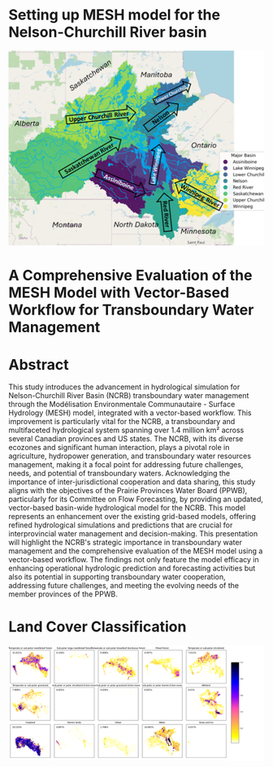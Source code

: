 # Setting up MESH model for the Nelson-Churchill River basin
![Nelson-Churchill River Basin (NCRB) subbasins, Rivers, Lakes](./3-specific/NCRB_Subbasins_Rivers_Lakes2.png)

# A Comprehensive Evaluation of the MESH Model with Vector-Based Workflow for Transboundary Water Management

# Abstract
This study introduces the advancement in hydrological simulation for Nelson-Churchill River Basin (NCRB) transboundary water management through the Modélisation Environmentale Communautaire - Surface Hydrology (MESH) model, integrated with a vector-based workflow. This improvement is particularly vital for the NCRB, a transboundary and multifaceted hydrological system spanning over 1.4 million km² across several Canadian provinces and US states. The NCRB, with its diverse ecozones and significant human interaction, plays a pivotal role in agriculture, hydropower generation, and transboundary water resources management, making it a focal point for addressing future challenges, needs, and potential of transboundary waters.
Acknowledging the importance of inter-jurisdictional cooperation and data sharing, this study aligns with the objectives of the Prairie Provinces Water Board (PPWB), particularly for its Committee on Flow Forecasting, by providing an updated, vector-based basin-wide hydrological model for the NCRB. This model represents an enhancement over the existing grid-based models, offering refined hydrological simulations and predictions that are crucial for interprovincial water management and decision-making.
This presentation will highlight the NCRB's strategic importance in transboundary water management and the comprehensive evaluation of the MESH model using a vector-based workflow. The findings not only feature the model efficacy in enhancing operational hydrologic prediction and forecasting activities but also its potential in supporting transboundary water cooperation, addressing future challenges, and meeting the evolving needs of the member provinces of the PPWB.


# Land Cover Classification
![Nelson-Churchill River Basin (NCRB) subbasins, Rivers, Lakes](./3-specific/landuse_gru_plots.png)
